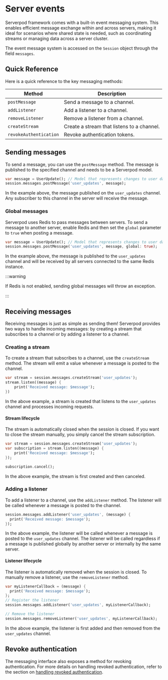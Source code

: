 # Server events

Serverpod framework comes with a built-in event messaging system. This enables efficient message exchange within and across servers, making it ideal for scenarios where shared state is needed, such as coordinating streams or managing data across a server cluster.

The event message system is accessed on the `Session` object through the field `messages`.

## Quick Reference

Here is a quick reference to the key messaging methods:

| Method                 | Description                                |
| ---------------------- | ------------------------------------------ |
| `postMessage`          | Send a message to a channel.               |
| `addListener`          | Add a listener to a channel.               |
| `removeListener`       | Remove a listener from a channel.          |
| `createStream`         | Create a stream that listens to a channel. |
| `revokeAuthentication` | Revoke authentication tokens.              |

## Sending messages

To send a message, you can use the `postMessage` method. The message is published to the specified channel and needs to be a Serverpod model.

```dart
var message = UserUpdate(); // Model that represents changes to user data.
session.messages.postMessage('user_updates', message);
```

In the example above, the message published on the `user_updates` channel. Any subscriber to this channel in the server will receive the message.

### Global messages

Serverpod uses Redis to pass messages between servers. To send a message to another server, enable Redis and then set the `global` parameter to `true` when posting a message.

```dart
var message = UserUpdate(); // Model that represents changes to user data.
session.messages.postMessage('user_updates', message, global: true);
```

In the example above, the message is published to the `user_updates` channel and will be received by all servers connected to the same Redis instance.

:::warning

If Redis is not enabled, sending global messages will throw an exception.

:::

## Receiving messages

Receiving messages is just as simple as sending them! Serverpod provides two ways to handle incoming messages: by creating a stream that subscribes to a channel or by adding a listener to a channel.

### Creating a stream

To create a stream that subscribes to a channel, use the `createStream` method. The stream will emit a value whenever a message is posted to the channel.

```dart
var stream = session.messages.createStream('user_updates');
stream.listen((message) {
    print('Received message: $message');
})
```

In the above example, a stream is created that listens to the `user_updates` channel and processes incoming requests.

#### Stream lifecycle

The stream is automatically closed when the session is closed. If you want to close the stream manually, you simply cancel the stream subscription.

```dart
var stream = session.messages.createStream('user_updates');
var subscription = stream.listen((message) {
    print('Received message: $message');
});

subscription.cancel();
```

In the above example, the stream is first created and then canceled.

### Adding a listener

To add a listener to a channel, use the `addListener` method. The listener will be called whenever a message is posted to the channel.

```dart
session.messages.addListener('user_updates', (message) {
  print('Received message: $message');
});
```

In the above example, the listener will be called whenever a message is posted to the `user_updates` channel. The listener will be called regardless if a message is published globally by another server or internally by the same server.

#### Listener lifecycle

The listener is automatically removed when the session is closed. To manually remove a listener, use the `removeListener` method.

```dart
var myListenerCallback = (message) {
  print('Received message: $message');
};
// Register the listener
session.messages.addListener('user_updates', myListenerCallback);

// Remove the listener
session.messages.removeListener('user_updates', myListenerCallback);
```

In the above example, the listener is first added and then removed from the `user_updates` channel.

## Revoke authentication

The messaging interface also exposes a method for revoking authentication. For more details on handling revoked authentication, refer to the section on [handling revoked authentication](authentication/custom-overrides#handling-revoked-authentication).
